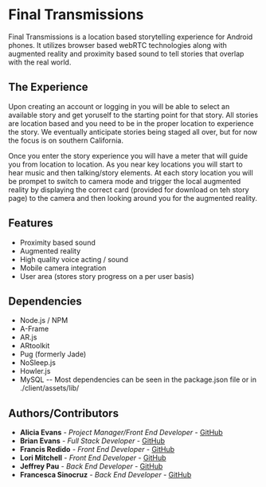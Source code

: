 # Final Transmissions
Final Transmissions is a location based storytelling experience for Android phones. It utilizes browser based webRTC technologies along with augmented reality and proximity based sound to tell stories that overlap with the real world.

## The Experience
Upon creating an account or logging in you will be able to select an available story and get yoruself to the starting point for that story. All stories are location based and you need to be in the proper location to experience the story. We eventually anticipate stories being staged all over, but for now the focus is on southern California.

Once you enter the story experience you will have a meter that will guide you from location to location. As you near key locations you will start to hear music and then talking/story elements. At each story location you will be prompet to switch to camera mode and trigger the local augmented reality by displaying the correct card (provided for download on teh story page) to the camera and then looking around you for the augmented reality.

## Features
 - Proximity based sound
 - Augmented reality
 - High quality voice acting / sound
 - Mobile camera integration
 - User area (stores story progress on a per user basis)

## Dependencies
  - Node.js / NPM
  - A-Frame
  - AR.js
  - ARtoolkit
  - Pug (formerly Jade)
  - NoSleep.js
  - Howler.js
  - MySQL
  -- Most dependencies can be seen in the package.json file or in ./client/assets/lib/


## Authors/Contributors

* **Alicia Evans** - *Project Manager/Front End Developer* - [GitHub](https://github.com/unleashalicia)
* **Brian Evans** - *Full Stack Developer* - [GitHub](https://github.com/sloumdrone)
* **Francis Redido** - *Front End Developer* - [GitHub](https://github.com/sicnarfodider)
* **Lori Mitchell** - *Front End Developer* - [GitHub](https://github.com/lmitchell524)
* **Jeffrey Pau** - *Back End Developer* - [GitHub](https://github.com/Finleth)
* **Francesca Sinocruz** - *Back End Developer* - [GitHub](https://github.com/csinocruz)
